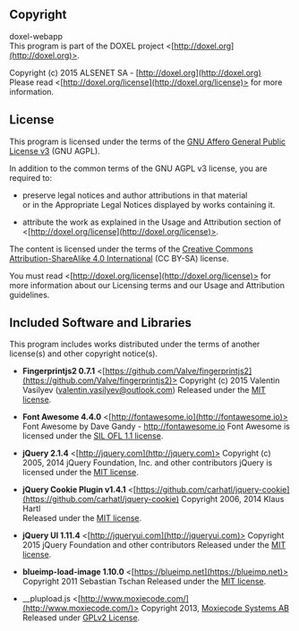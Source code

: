 ## Copyright

doxel-webapp<br />
This program is part of the DOXEL project <[http://doxel.org](http://doxel.org)>.

Copyright (c) 2015 ALSENET SA - [http://doxel.org](http://doxel.org)<br />
Please read <[http://doxel.org/license](http://doxel.org/license)> for more
information.


## License

This program is licensed under the terms of the
[GNU Affero General Public License v3](http://www.gnu.org/licenses/agpl.html)
(GNU AGPL).

In addition to the common terms of the GNU AGPL v3 license, you are required to:

*   preserve legal notices and author attributions in that material<br />
    or in the Appropriate Legal Notices displayed by works containing it.

*   attribute the work as explained in the Usage and Attribution section of
    <[http://doxel.org/license](http://doxel.org/license)>.

The content is licensed under the terms of the
[Creative Commons Attribution-ShareAlike 4.0 International](http://creativecommons.org/licenses/by-sa/4.0/)
(CC BY-SA) license.

You must read <[http://doxel.org/license](http://doxel.org/license)> for more
information about our Licensing terms and our Usage and Attribution guidelines.


## Included Software and Libraries

This program includes works distributed under the terms of another license(s) and other copyright notice(s).

*   __Fingerprintjs2 0.7.1__
    <[https://github.com/Valve/fingerprintjs2](https://github.com/Valve/fingerprintjs2)>
    Copyright (c) 2015 Valentin Vasilyev (valentin.vasilyev@outlook.com)
    Released under the [MIT license](http://opensource.org/licenses/MIT).

*   __Font Awesome 4.4.0__
    <[http://fontawesome.io](http://fontawesome.io)>
    Font Awesome by Dave Gandy - http://fontawesome.io
    Font Awesome is licensed under the [SIL OFL 1.1 license](http://scripts.sil.org/OFL).

*   __jQuery 2.1.4__
    <[http://jquery.com](http://jquery.com)>
    Copyright (c) 2005, 2014 jQuery Foundation, Inc. and other contributors
    jQuery is licensed under the [MIT license](http://opensource.org/licenses/MIT).

*   __jQuery Cookie Plugin v1.4.1__
    <[https://github.com/carhatl/jquery-cookie](https://github.com/carhatl/jquery-cookie)
    Copyright 2006, 2014 Klaus Hartl<br />
    Released under the [MIT license](http://opensource.org/licenses/MIT).

*   __jQuery UI 1.11.4__
    <[http://jqueryui.com](http://jqueryui.com)>
    Copyright 2015 jQuery Foundation and other contributors
    Released under the [MIT license](http://opensource.org/licenses/MIT).

*   __blueimp-load-image 1.10.0__
    <[https://blueimp.net](https://blueimp.net)>
    Copyright 2011 Sebastian Tschan
    Released under the [MIT license](http://opensource.org/licenses/MIT).

*  __plupload.js
    <[http://www.moxiecode.com/](http://www.moxiecode.com/)>
    Copyright 2013, [Moxiecode Systems AB](http://www.moxiecode.com/)
    Released under [GPLv2 License](https://github.com/moxiecode/plupload/blob/master/license.txt).

